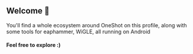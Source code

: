 ## Welcome :wave:

You'll find a whole ecosystem around OneShot on this profile, along with some tools for eaphammer, WiGLE, all running on Android
#### Feel free to explore :)
